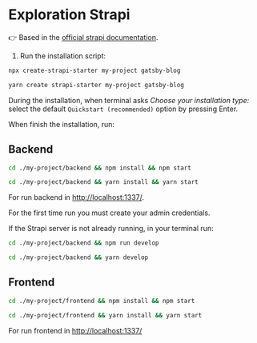 # Exploration Strapi

:point_right: Based in the [official strapi documentation](https://strapi.io/documentation/developer-docs/latest/getting-started/quick-start.html#_1-install-strapi-and-create-a-new-project). 

1. Run the installation script:

```bash
npx create-strapi-starter my-project gatsby-blog
```
```bash
yarn create strapi-starter my-project gatsby-blog
```

During the installation, when terminal asks _Choose your installation type:_ select the default ```Quickstart (recommended)``` option by pressing Enter. 

When finish the installation, run:

## Backend 

```bash
cd ./my-project/backend && npm install && npm start
```
```bash
cd ./my-project/backend && yarn install && yarn start
```
For run backend in [http://localhost:1337/](http://localhost:1337/).

For the first time run you must create your admin credentials.

If the Strapi server is not already running, in your terminal run:

```bash
cd ./my-project/backend && npm run develop
```
```bash
cd ./my-project/backend && yarn develop
```

## Frontend 

```bash
cd ./my-project/frontend && npm install && npm start
```
```bash
cd ./my-project/frontend && yarn install && yarn start
```
For run frontend in [http://localhost:1337/](http://localhost:8000/)

